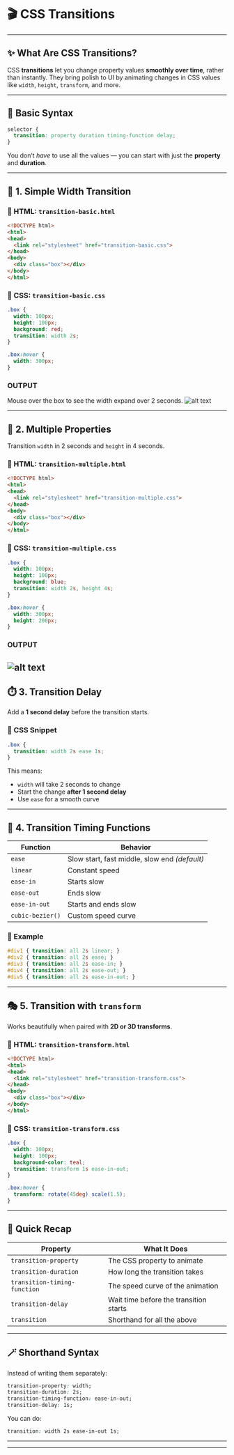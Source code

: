 
# 🎬 CSS Transitions

---

## ✨ What Are CSS Transitions?

CSS **transitions** let you change property values **smoothly over time**, rather than instantly. They bring polish to UI by animating changes in CSS values like `width`, `height`, `transform`, and more.

---

## 🔧 Basic Syntax

```css
selector {
  transition: property duration timing-function delay;
}
```

You don’t *have* to use all the values — you can start with just the **property** and **duration**.

---

## 🧪 1. Simple Width Transition

### 📄 HTML: `transition-basic.html`

```html
<!DOCTYPE html>
<html>
<head>
  <link rel="stylesheet" href="transition-basic.css">
</head>
<body>
  <div class="box"></div>
</body>
</html>
```

### 🎨 CSS: `transition-basic.css`

```css
.box {
  width: 100px;
  height: 100px;
  background: red;
  transition: width 2s;
}

.box:hover {
  width: 300px;
}
```

### OUTPUT
Mouse over the box to see the width expand over 2 seconds.
![alt text](./images/image7.png)

---

## 🧪 2. Multiple Properties

Transition `width` in 2 seconds and `height` in 4 seconds.

### 📄 HTML: `transition-multiple.html`

```html
<!DOCTYPE html>
<html>
<head>
  <link rel="stylesheet" href="transition-multiple.css">
</head>
<body>
  <div class="box"></div>
</body>
</html>
```

### 🎨 CSS: `transition-multiple.css`

```css
.box {
  width: 100px;
  height: 100px;
  background: blue;
  transition: width 2s, height 4s;
}

.box:hover {
  width: 300px;
  height: 200px;
}
```
### OUTPUT
![alt text](./images/image8.png)
---

## ⏱️ 3. Transition Delay

Add a **1 second delay** before the transition starts.

### 🎨 CSS Snippet

```css
.box {
  transition: width 2s ease 1s;
}
```

This means:
- `width` will take 2 seconds to change
- Start the change **after 1 second delay**
- Use `ease` for a smooth curve

---

## 🎢 4. Transition Timing Functions

| Function         | Behavior                         |
|------------------|----------------------------------|
| `ease`           | Slow start, fast middle, slow end *(default)* |
| `linear`         | Constant speed                   |
| `ease-in`        | Starts slow                      |
| `ease-out`       | Ends slow                        |
| `ease-in-out`    | Starts and ends slow             |
| `cubic-bezier()` | Custom speed curve               |

### 🎨 Example

```css
#div1 { transition: all 2s linear; }
#div2 { transition: all 2s ease; }
#div3 { transition: all 2s ease-in; }
#div4 { transition: all 2s ease-out; }
#div5 { transition: all 2s ease-in-out; }
```

---

## 🎭 5. Transition with `transform`

Works beautifully when paired with **2D or 3D transforms**.

### 📄 HTML: `transition-transform.html`

```html
<!DOCTYPE html>
<html>
<head>
  <link rel="stylesheet" href="transition-transform.css">
</head>
<body>
  <div class="box"></div>
</body>
</html>
```

### 🎨 CSS: `transition-transform.css`

```css
.box {
  width: 100px;
  height: 100px;
  background-color: teal;
  transition: transform 1s ease-in-out;
}

.box:hover {
  transform: rotate(45deg) scale(1.5);
}
```

---

## 🧠 Quick Recap

| Property                  | What It Does                                  |
|---------------------------|-----------------------------------------------|
| `transition-property`     | The CSS property to animate                   |
| `transition-duration`     | How long the transition takes                 |
| `transition-timing-function` | The speed curve of the animation           |
| `transition-delay`        | Wait time before the transition starts        |
| `transition`              | Shorthand for all the above                   |

---

## 🪄 Shorthand Syntax

Instead of writing them separately:

```css
transition-property: width;
transition-duration: 2s;
transition-timing-function: ease-in-out;
transition-delay: 1s;
```

You can do:

```css
transition: width 2s ease-in-out 1s;
```

---



---